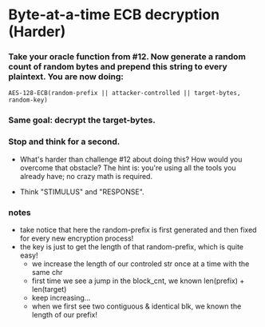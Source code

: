 # Byte-at-a-time ECB decryption (Harder)

### Take your oracle function from #12. Now generate a random count of random bytes and prepend this string to every plaintext. You are now doing:
```
AES-128-ECB(random-prefix || attacker-controlled || target-bytes, random-key)
```

### Same goal: decrypt the target-bytes.

### Stop and think for a second.

* What's harder than challenge #12 about doing this? How would you overcome that obstacle? The hint is: you're using all the tools you already have; no crazy math is required.

* Think "STIMULUS" and "RESPONSE".

### notes

* take notice that here the random-prefix is first generated and then fixed for every new encryption process!
* the key is just to get the length of that random-prefix, which is quite easy!
    * we increase the length of our controled str once at a time with the same chr
    * first time we see a jump in the block_cnt, we known len(prefix) + len(target)
    * keep increasing...
    * when we first see two contiguous & identical blk, we known the length of our prefix!